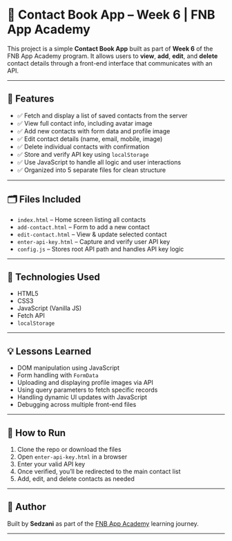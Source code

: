 # 📖 Contact Book App – Week 6 | FNB App Academy

This project is a simple **Contact Book App** built as part of **Week 6** of the FNB App Academy program. It allows users to **view**, **add**, **edit**, and **delete** contact details through a front-end interface that communicates with an API.

---

## 🔧 Features

- ✅ Fetch and display a list of saved contacts from the server
- ✅ View full contact info, including avatar image
- ✅ Add new contacts with form data and profile image
- ✅ Edit contact details (name, email, mobile, image)
- ✅ Delete individual contacts with confirmation
- ✅ Store and verify API key using `localStorage`
- ✅ Use JavaScript to handle all logic and user interactions
- ✅ Organized into 5 separate files for clean structure

---

## 🗂️ Files Included

- `index.html` – Home screen listing all contacts
- `add-contact.html` – Form to add a new contact
- `edit-contact.html` – View & update selected contact
- `enter-api-key.html` – Capture and verify user API key
- `config.js` – Stores root API path and handles API key logic

---

## 📸 Technologies Used

- HTML5
- CSS3
- JavaScript (Vanilla JS)
- Fetch API
- `localStorage`

---

## 💡 Lessons Learned

- DOM manipulation using JavaScript
- Form handling with `FormData`
- Uploading and displaying profile images via API
- Using query parameters to fetch specific records
- Handling dynamic UI updates with JavaScript
- Debugging across multiple front-end files

---

## 📌 How to Run

1. Clone the repo or download the files
2. Open `enter-api-key.html` in a browser
3. Enter your valid API key
4. Once verified, you’ll be redirected to the main contact list
5. Add, edit, and delete contacts as needed

---

## 🚀 Author

Built by **Sedzani** as part of the [FNB App Academy](https://appoftheyear.co.za/) learning journey.

---
